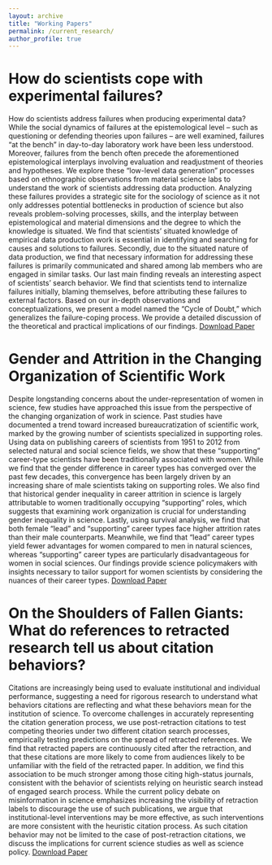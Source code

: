 ```yaml
---
layout: archive
title: "Working Papers"
permalink: /current_research/
author_profile: true
---
```




How do scientists cope with experimental failures? 
======

How do scientists address failures when producing experimental data? While the social dynamics of failures at the epistemological level – such as questioning or defending theories upon failures – are well examined, failures “at the bench” in day-to-day laboratory work have been less understood. Moreover, failures from the bench often precede the aforementioned epistemological interplays involving evaluation and readjustment of theories and hypotheses. We explore these “low-level data generation” processes based on ethnographic observations from material science labs to understand the work of scientists addressing data production. Analyzing these failures provides a strategic site for the sociology of science as it not only addresses potential bottlenecks in production of science but also reveals problem-solving processes, skills, and the interplay between epistemological and material dimensions and the degree to which the knowledge is situated. We find that scientists’ situated knowledge of empirical data production work is essential in identifying and searching for causes and solutions to failures. Secondly, due to the situated nature of data production, we find that necessary information for addressing these failures is primarily communicated and shared among lab members who are engaged in similar tasks. Our last main finding reveals an interesting aspect of scientists’ search behavior. We find that scientists tend to internalize failures initially, blaming themselves, before attributing these failures to external factors. Based on our in-depth observations and conceptualizations, we present a model named the “Cycle of Doubt,” which generalizes the failure-coping process. We provide a detailed discussion of the theoretical and practical implications of our findings. [Download Paper](/files/cod_working_paper.pdf)



Gender and Attrition in the Changing Organization of Scientific Work 
======
Despite longstanding concerns about the under-representation of women in science, few studies have approached this issue from the perspective of the changing organization of work in science. Past studies have documented a trend toward increased bureaucratization of scientific work, marked by the growing number of scientists specialized in supporting roles. Using data on publishing careers of scientists from 1951 to 2012 from selected natural and social science fields, we show that these “supporting” career-type scientists have been traditionally associated with women. While we find that the gender difference in career types has converged over the past few decades, this convergence has been largely driven by an increasing share of male scientists taking on supporting roles. We also find that historical gender inequality in career attrition in science is largely attributable to women traditionally occupying “supporting” roles, which suggests that examining work organization is crucial for understanding gender inequality in science. Lastly, using survival analysis, we find that both female “lead” and “supporting” career types face higher attrition rates than their male counterparts. Meanwhile, we find that “lead” career types yield fewer advantages for women compared to men in natural sciences, whereas “supporting” career types are particularly disadvantageous for women in social sciences. Our findings provide science policymakers with insights necessary to tailor support for women scientists by considering the nuances of their career types. [Download Paper](/files/gender_working_paper.pdf)



On the Shoulders of Fallen Giants: What do references to retracted research tell us about citation behaviors? 
======
Citations are increasingly being used to evaluate institutional and individual performance, suggesting a need for rigorous research to understand what behaviors citations are reflecting and what these behaviors mean for the institution of science. To overcome challenges in accurately representing the citation generation process, we use post-retraction citations to test competing theories under two different citation search processes, empirically testing predictions on the spread of retracted references. We find that retracted papers are continuously cited after the retraction, and that these citations are more likely to come from audiences likely to be unfamiliar with the field of the retracted paper. In addition, we find this association to be much stronger among those citing high-status journals, consistent with the behavior of scientists relying on heuristic search instead of engaged search process. While the current policy debate on misinformation in science emphasizes increasing the visibility of retraction labels to discourage the use of such publications, we argue that institutional-level interventions may be more effective, as such interventions are more consistent with the heuristic citation process. As such citation behavior may not be limited to the case of post-retraction citations, we discuss the implications for current science studies as well as science policy. [Download Paper](/files/fallengiant_working_paper.pdf)
